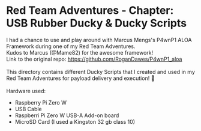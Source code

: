 # Red Team Adventures - Chapter: USB Rubber Ducky & Ducky Scripts

I had a chance to use and play around with Marcus Mengs's P4wnP1 ALOA Framework during one of my Red Team Adventures.
\
Kudos to Marcus (@Mame82) for the awesome framework!
\
Link to the original repo: https://github.com/RoganDawes/P4wnP1_aloa
\
\
This directory contains different Ducky Scripts that I created and used in my Red Team Adventures for payload delivery and execution! 🙂
\
\
Hardware used:
- Raspberry Pi Zero W
- USB Cable
- Raspberri Pi Zero W USB-A Add-on board
- MicroSD Card (I used a Kingston 32 gb class 10)

